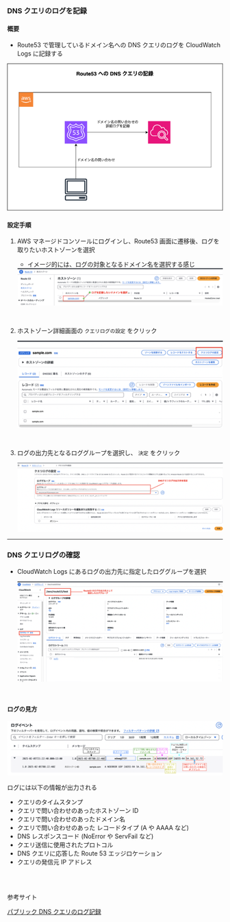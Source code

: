 ###  DNS クエリのログを記録

#### 概要

- Route53 で管理しているドメイン名への DNS クエリのログを CloudWatch Logs に記録する

<img src="./img/Route53-Logs_1.png" />

<br>

#### 設定手順

1. AWS マネージドコンソールにログインし、Route53 画面に遷移後、ログを取りたいホストゾーンを選択

    - イメージ的には、ログの対象となるドメイン名を選択する感じ

    <img src="./img/Route53-Logs_2.png" />

<br>

2. ホストゾーン詳細画面の `クエリログの設定` をクリック

    <img src="./img/Route53-Logs_3.png" />

<br>

3. ログの出力先となるロググループを選択し、 `決定` をクリック

    <img src="./img/Route53-Logs_4.png" />

---

### DNS クエリログの確認

- CloudWatch Logs にあるログの出力先に指定したロググループを選択

    <img src="./img/Route53-Logs_5.png" />

<br>

#### ログの見方

<img src="./img/Route53-Logs_6.png" />

ログには以下の情報が出力される

- クエリのタイムスタンプ
- クエリで問い合わせのあったホストゾーン ID
- クエリで問い合わせのあったドメイン名
- クエリで問い合わせのあった レコードタイプ (A や AAAA など)
- DNS レスポンスコード (NoError や ServFail など)
- クエリ送信に使用されたプロトコル
- DNS クエリに応答した Route 53 エッジロケーション
- クエリの発信元 IP アドレス

<br>
<br>

参考サイト

[パブリック DNS クエリのログ記録](https://docs.aws.amazon.com/ja_jp/Route53/latest/DeveloperGuide/query-logs.html#query-logs-format)
